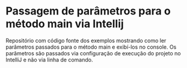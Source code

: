 # Passagem de parâmetros para o método main via Intellij

Repositório com código fonte dos exemplos mostrando como ler parâmetros passados para o método main e exibí-los no console. Os parâmetros são passados via configuração de execução do projeto no IntelliJ e não via linha de comando.

